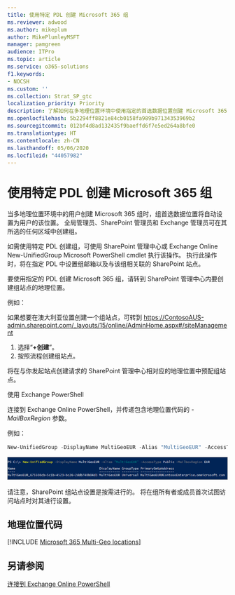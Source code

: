 ```yaml
---
title: 使用特定 PDL 创建 Microsoft 365 组
ms.reviewer: adwood
ms.author: mikeplum
author: MikePlumleyMSFT
manager: pamgreen
audience: ITPro
ms.topic: article
ms.service: o365-solutions
f1.keywords:
- NOCSH
ms.custom: ''
ms.collection: Strat_SP_gtc
localization_priority: Priority
description: 了解如何在多地理位置环境中使用指定的首选数据位置创建 Microsoft 365 组。
ms.openlocfilehash: 5b2294ff8821e84cb0158fa989b97134353969b2
ms.sourcegitcommit: 012bf4d8ad132435f9baeffd6f7e5ed264a8bfe0
ms.translationtype: HT
ms.contentlocale: zh-CN
ms.lasthandoff: 05/06/2020
ms.locfileid: "44057982"
---
```

# <a name="create-an-microsoft-365-group-with-a-specific-pdl"></a>使用特定 PDL 创建 Microsoft 365 组

当多地理位置环境中的用户创建 Microsoft 365 组时，组首选数据位置将自动设置为用户的该位置。 全局管理员、SharePoint 管理员和 Exchange 管理员可在其所选的任何区域中创建组。 

如需使用特定 PDL 创建组，可使用 SharePoint 管理中心或 Exchange Online New-UnifiedGroup Microsoft PowerShell cmdlet 执行该操作。 执行此操作时，将在指定 PDL 中设置组邮箱以及与该组相关联的 SharePoint 站点。

要使用指定的 PDL 创建 Microsoft 365 组，请转到 SharePoint 管理中心内要创建组站点的地理位置。

例如：

如果想要在澳大利亚位置创建一个组站点，可转到 https://ContosoAUS-admin.sharepoint.com/_layouts/15/online/AdminHome.aspx#/siteManagement

1. 选择“**+创建**”。
2. 按照流程创建组站点。

将在与你发起站点创建请求的 SharePoint 管理中心相对应的地理位置中预配组站点。 

使用 Exchange PowerShell 

连接到 Exchange Online PowerShell，并传递包含地理位置代码的 *-MailBoxRegion* 参数。

例如： 

```PowerShell
New-UnifiedGroup -DisplayName MultiGeoEUR -Alias "MultiGeoEUR" -AccessType Public -MailboxRegion EUR 
```

![New-UnifiedGroup PowerShell cmdlet 及语法的屏幕截图](media/multi-geo-new-group-with-pdl-powershell.png)

请注意，SharePoint 组站点设置是按需进行的。 将在组所有者或成员首次试图访问站点时对其进行设置。

## <a name="geo-location-codes"></a>地理位置代码

[!INCLUDE [Microsoft 365 Multi-Geo locations](includes/office-365-multi-geo-locations.md)]

## <a name="see-also"></a>另请参阅

[连接到 Exchange Online PowerShell](https://docs.microsoft.com/powershell/exchange/exchange-online/connect-to-exchange-online-powershell/connect-to-exchange-online-powershell)

